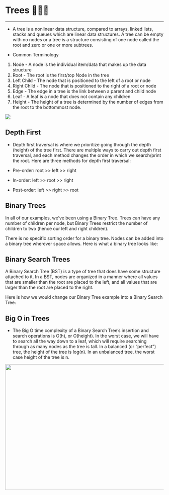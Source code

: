 # Trees 🌳🌲🎄

---

- A tree is a nonlinear data structure, compared to arrays, linked lists, stacks and queues which are linear data structures. A tree can be empty with no nodes or a tree is a structure consisting of one node called the root and zero or one or more subtrees.

- Common Terminology

1. Node - A node is the individual item/data that makes up the data structure
2. Root - The root is the first/top Node in the tree
3. Left Child - The node that is positioned to the left of a root or node
4. Right Child - The node that is positioned to the right of a root or node
5. Edge - The edge in a tree is the link between a parent and child node
6. Leaf - A leaf is a node that does not contain any children
7. Height - The height of a tree is determined by the number of edges from the root to the bottommost node.

![](https://miro.medium.com/max/677/1*Z89j_NoDx9HkFcPHy3rPZg.png)

## Depth First

- Depth first traversal is where we prioritize going through the depth (height) of the tree first. There are multiple ways to carry out depth first traversal, and each method changes the order in which we search/print the root. Here are three methods for depth first traversal:

- Pre-order: root >> left >> right
- In-order: left >> root >> right
- Post-order: left >> right >> root

## Binary Trees

In all of our examples, we’ve been using a Binary Tree. Trees can have any number of children per node, but Binary Trees restrict the number of children to two (hence our left and right children).

There is no specific sorting order for a binary tree. Nodes can be added into a binary tree wherever space allows. Here is what a binary tree looks like:

## Binary Search Trees

A Binary Search Tree (BST) is a type of tree that does have some structure attached to it. In a BST, nodes are organized in a manner where all values that are smaller than the root are placed to the left, and all values that are larger than the root are placed to the right.

Here is how we would change our Binary Tree example into a Binary Search Tree:

## Big O in Trees

- The Big O time complexity of a Binary Search Tree’s insertion and search operations is O(h), or O(height). In the worst case, we will have to search all the way down to a leaf, which will require searching through as many nodes as the tree is tall. In a balanced (or “perfect”) tree, the height of the tree is log(n). In an unbalanced tree, the worst case height of the tree is n.

<img src="https://static1.squarespace.com/static/506e28cee4b04973cff61716/t/5192688ce4b011d27a007c75/1368549518511/B+Tree+and+Binary+Tree+Data+Structures.jpg?format=1500w" width="700px" height="400px">
